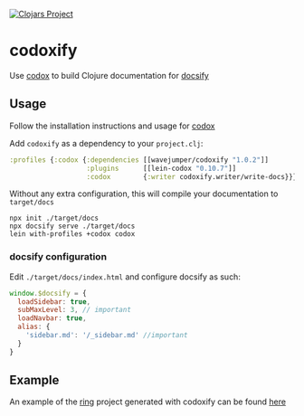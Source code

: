[![Clojars Project](https://img.shields.io/clojars/v/wavejumper/codoxify.svg)](https://clojars.org/wavejumper/codoxify)

# codoxify

Use [codox](https://github.com/weavejester/codox) to build Clojure documentation for [docsify](https://github.com/docsifyjs/docsify)

## Usage

Follow the installation instructions and usage for [codox](https://github.com/weavejester/codox)

Add `codoxify` as a dependency to your `project.clj`:

```clojure
:profiles {:codox {:dependencies [[wavejumper/codoxify "1.0.2"]]
                   :plugins      [[lein-codox "0.10.7"]]
                   :codox        {:writer codoxify.writer/write-docs}}}
```

Without any extra configuration, this will compile your documentation to `target/docs`

```
npx init ./target/docs
npx docsify serve ./target/docs
lein with-profiles +codox codox
```

### docsify configuration

Edit `./target/docs/index.html` and configure docsify as such:

```javascript
window.$docsify = {
  loadSidebar: true,
  subMaxLevel: 3, // important
  loadNavbar: true,
  alias: {
    'sidebar.md': '/_sidebar.md' //important
  }
}
```

## Example

An example of the [ring](https://github.com/ring-clojure/ring) project generated with codoxify can be found [here](https://tscrowley.dev/codoxify/)
